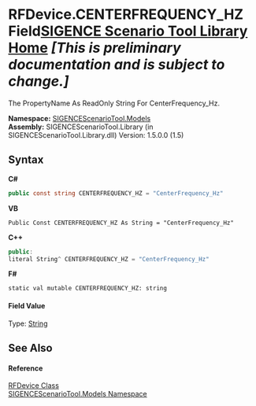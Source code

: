 # RFDevice.CENTERFREQUENCY_HZ Field<a href="https://github.com/ObiWanLansi/SIGENCE-Scenario-Tool">SIGENCE Scenario Tool Library Home</a> _**\[This is preliminary documentation and is subject to change.\]**_

The PropertyName As ReadOnly String For CenterFrequency_Hz.

**Namespace:**&nbsp;<a href="f93b21e6-e11a-5c2f-6a3f-e615945fd019.md">SIGENCEScenarioTool.Models</a><br />**Assembly:**&nbsp;SIGENCEScenarioTool.Library (in SIGENCEScenarioTool.Library.dll) Version: 1.5.0.0 (1.5)

## Syntax

**C#**<br />
``` C#
public const string CENTERFREQUENCY_HZ = "CenterFrequency_Hz"
```

**VB**<br />
``` VB
Public Const CENTERFREQUENCY_HZ As String = "CenterFrequency_Hz"
```

**C++**<br />
``` C++
public:
literal String^ CENTERFREQUENCY_HZ = "CenterFrequency_Hz"
```

**F#**<br />
``` F#
static val mutable CENTERFREQUENCY_HZ: string
```


#### Field Value
Type: <a href="http://msdn2.microsoft.com/en-us/library/s1wwdcbf" target="_blank">String</a>

## See Also


#### Reference
<a href="a824a6f0-dedb-4d3f-8139-8c48872258ae.md">RFDevice Class</a><br /><a href="f93b21e6-e11a-5c2f-6a3f-e615945fd019.md">SIGENCEScenarioTool.Models Namespace</a><br />